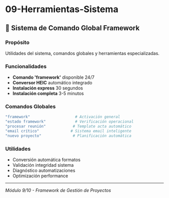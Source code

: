 # 09-Herramientas-Sistema

## 🔧 Sistema de Comando Global Framework

### Propósito
Utilidades del sistema, comandos globales y herramientas especializadas.

### Funcionalidades
- **Comando 'framework'** disponible 24/7
- **Conversor HEIC** automático integrado
- **Instalación express** 30 segundos
- **Instalación completa** 3-5 minutos

### Comandos Globales
```bash
"framework"                    # Activación general
"estado framework"             # Verificación operacional  
"procesar reunión"            # Template acta automático
"email crítico"              # Sistema email inteligente
"nuevo proyecto"              # Planificación automática
```

### Utilidades
- Conversión automática formatos
- Validación integridad sistema
- Diagnóstico automatizaciones
- Optimización performance

---
*Módulo 9/10 - Framework de Gestión de Proyectos*